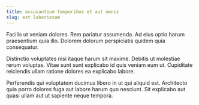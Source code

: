 ```yaml
---
title: accusantium temporibus et aut omnis
slug: est laboriosam
---
```


Facilis ut veniam dolores. Rem pariatur assumenda. Ad eius optio harum praesentium quia illo. Dolorem dolorum perspiciatis quidem quia consequatur.

Distinctio voluptates nisi itaque harum sit maxime. Debitis ut molestiae rerum voluptas. Vitae sunt sunt explicabo id quis veniam eum ut. Cupiditate reiciendis ullam ratione dolores ea explicabo labore.

Perferendis qui voluptatem ducimus libero in ut qui aliquid est. Architecto quia porro dolores fuga aut labore harum quo nesciunt. Sit explicabo aut quasi ullam aut ut sapiente neque tempora.
